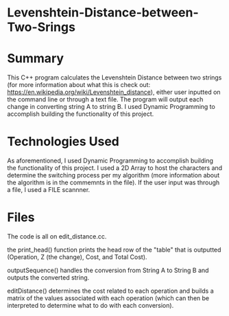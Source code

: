 # Levenshtein-Distance-between-Two-Srings

# Summary # 
This C++ program calculates the Levenshtein Distance between two strings (for more information about what this is check out: https://en.wikipedia.org/wiki/Levenshtein_distance), either user inputted on the command line or through a text file. The program will output each change in converting string A to string B. I used Dynamic Programming to accomplish building the functionality of this project. 

# Technologies Used #
As aforementioned, I used Dynamic Programming to accomplish building the functionality of this project. I used a 2D Array to host the characters and determine the switching process per my algorithm (more information about the algorithm is in the commemnts in the file). If the user input was through a file, I used a FILE scannner. 

# Files #
The code is all on edit_distance.cc.

the print_head() function prints the head row of the "table" that is outputted (Operation, Z (the change), Cost, and Total Cost).

outputSequence() handles the conversion from String A to String B and outputs the converted string.

editDistance() determines the cost related to each operation and builds a matrix of the values associated with each operation (which can then be interpreted to determine what to do with each conversion). 

